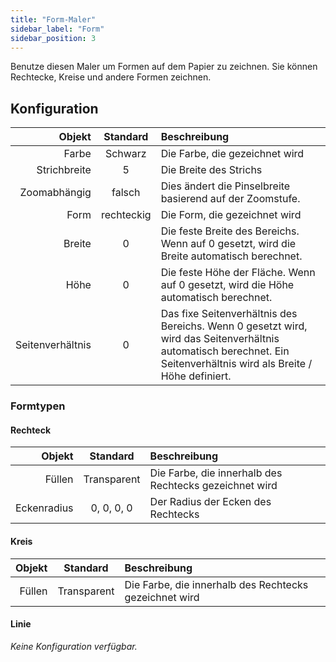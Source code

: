 ```yaml
---
title: "Form-Maler"
sidebar_label: "Form"
sidebar_position: 3
---
```



Benutze diesen Maler um Formen auf dem Papier zu zeichnen. Sie können Rechtecke, Kreise und andere Formen zeichnen.

## Konfiguration

|           Objekt |  Standard  | Beschreibung                                                                                                                                                         |
| ----------------:|:----------:|:-------------------------------------------------------------------------------------------------------------------------------------------------------------------- |
|            Farbe |  Schwarz   | Die Farbe, die gezeichnet wird                                                                                                                                       |
|     Strichbreite |     5      | Die Breite des Strichs                                                                                                                                               |
|     Zoomabhängig |   falsch   | Dies ändert die Pinselbreite basierend auf der Zoomstufe.                                                                                                            |
|             Form | rechteckig | Die Form, die gezeichnet wird                                                                                                                                        |
|           Breite |     0      | Die feste Breite des Bereichs. Wenn auf 0 gesetzt, wird die Breite automatisch berechnet.                                                                            |
|             Höhe |     0      | Die feste Höhe der Fläche. Wenn auf 0 gesetzt, wird die Höhe automatisch berechnet.                                                                                  |
| Seitenverhältnis |     0      | Das fixe Seitenverhältnis des Bereichs. Wenn 0 gesetzt wird, wird das Seitenverhältnis automatisch berechnet. Ein Seitenverhältnis wird als Breite / Höhe definiert. |

### Formtypen

#### Rechteck

|      Objekt |  Standard   | Beschreibung                                           |
| -----------:|:-----------:|:------------------------------------------------------ |
|      Füllen | Transparent | Die Farbe, die innerhalb des Rechtecks gezeichnet wird |
| Eckenradius | 0, 0, 0, 0  | Der Radius der Ecken des Rechtecks                     |

#### Kreis

| Objekt |  Standard   | Beschreibung                                           |
| ------:|:-----------:|:------------------------------------------------------ |
| Füllen | Transparent | Die Farbe, die innerhalb des Rechtecks gezeichnet wird |

#### Linie

*Keine Konfiguration verfügbar.*

